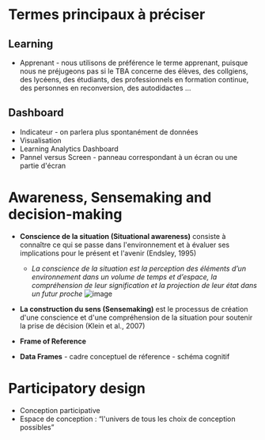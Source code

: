 # Termes principaux à préciser

## Learning
* Apprenant - nous utilisons de préférence le terme apprenant, puisque nous ne préjugeons pas si le TBA concerne des élèves, des collgiens, des lycéens, des étudiants, des professionnels en formation continue, des personnes en reconversion, des autodidactes ...

## Dashboard
* Indicateur - on parlera plus spontanément de données
* Visualisation
* Learning Analytics Dashboard
* Pannel versus Screen - panneau correspondant à un écran ou une partie d'écran

# Awareness, Sensemaking and decision-making
* **Conscience de la situation (Situational awareness)** consiste à connaître ce qui se passe dans l'environnement et à évaluer ses implications pour le présent et l'avenir (Endsley, 1995)
  * *La conscience de la situation est la perception des éléments d’un environnement dans un volume de temps et d’espace, la compréhension de leur signification et la projection de leur état dans un futur proche*
  ![image](https://user-images.githubusercontent.com/1502610/128497229-2bfa595d-1683-495d-a7af-02aee1268959.png)

* **La construction du sens (Sensemaking)** est le processus de création d'une conscience et d'une compréhension de la situation pour soutenir la prise de décision (Klein et al., 2007)
* **Frame of Reference** 
* **Data Frames** - cadre conceptuel de réference - schéma cognitif


# Participatory design
* Conception participative
* Espace de conception : “l'univers de tous les choix de conception possibles”
